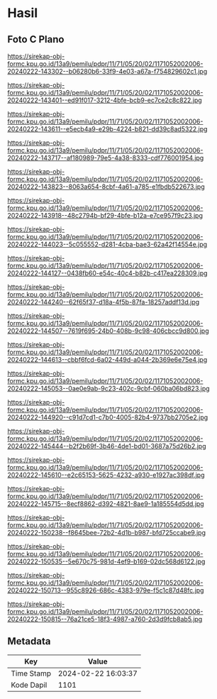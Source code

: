 # Hasil

## Foto C Plano

https://sirekap-obj-formc.kpu.go.id/13a9/pemilu/pdpr/11/71/05/20/02/1171052002006-20240222-143302--b06280b6-33f9-4e03-a67a-f754829602c1.jpg

https://sirekap-obj-formc.kpu.go.id/13a9/pemilu/pdpr/11/71/05/20/02/1171052002006-20240222-143401--ed91f017-3212-4bfe-bcb9-ec7ce2c8c822.jpg

https://sirekap-obj-formc.kpu.go.id/13a9/pemilu/pdpr/11/71/05/20/02/1171052002006-20240222-143611--e5ecb4a9-e29b-4224-b821-dd39c8ad5322.jpg

https://sirekap-obj-formc.kpu.go.id/13a9/pemilu/pdpr/11/71/05/20/02/1171052002006-20240222-143717--af180989-79e5-4a38-8333-cdf776001954.jpg

https://sirekap-obj-formc.kpu.go.id/13a9/pemilu/pdpr/11/71/05/20/02/1171052002006-20240222-143823--8063a654-8cbf-4a61-a785-e1fbdb522673.jpg

https://sirekap-obj-formc.kpu.go.id/13a9/pemilu/pdpr/11/71/05/20/02/1171052002006-20240222-143918--48c2794b-bf29-4bfe-b12a-e7ce957f9c23.jpg

https://sirekap-obj-formc.kpu.go.id/13a9/pemilu/pdpr/11/71/05/20/02/1171052002006-20240222-144023--5c055552-d281-4cba-bae3-62a42f14554e.jpg

https://sirekap-obj-formc.kpu.go.id/13a9/pemilu/pdpr/11/71/05/20/02/1171052002006-20240222-144127--0438fb60-e54c-40c4-b82b-c417ea228309.jpg

https://sirekap-obj-formc.kpu.go.id/13a9/pemilu/pdpr/11/71/05/20/02/1171052002006-20240222-144240--62f65f37-d18a-4f5b-87fa-18257addf13d.jpg

https://sirekap-obj-formc.kpu.go.id/13a9/pemilu/pdpr/11/71/05/20/02/1171052002006-20240222-144507--7619f695-24b0-408b-9c98-406cbcc9d800.jpg

https://sirekap-obj-formc.kpu.go.id/13a9/pemilu/pdpr/11/71/05/20/02/1171052002006-20240222-144613--cbbf6fcd-6a02-449d-a044-2b369e6e75e4.jpg

https://sirekap-obj-formc.kpu.go.id/13a9/pemilu/pdpr/11/71/05/20/02/1171052002006-20240222-145053--0ae0e9ab-9c23-402c-9cbf-060ba06bd823.jpg

https://sirekap-obj-formc.kpu.go.id/13a9/pemilu/pdpr/11/71/05/20/02/1171052002006-20240222-144920--c91d7cd1-c7b0-4005-82b4-9737bb2705e2.jpg

https://sirekap-obj-formc.kpu.go.id/13a9/pemilu/pdpr/11/71/05/20/02/1171052002006-20240222-145444--b2f2b69f-3b46-4de1-bd01-3687a75d26b2.jpg

https://sirekap-obj-formc.kpu.go.id/13a9/pemilu/pdpr/11/71/05/20/02/1171052002006-20240222-145610--e2c65153-5625-4232-a930-e1927ac398df.jpg

https://sirekap-obj-formc.kpu.go.id/13a9/pemilu/pdpr/11/71/05/20/02/1171052002006-20240222-145715--8ecf8862-d392-4821-8ae9-1a185554d5dd.jpg

https://sirekap-obj-formc.kpu.go.id/13a9/pemilu/pdpr/11/71/05/20/02/1171052002006-20240222-150238--f8645bee-72b2-4d1b-b987-bfd725ccabe9.jpg

https://sirekap-obj-formc.kpu.go.id/13a9/pemilu/pdpr/11/71/05/20/02/1171052002006-20240222-150535--5e670c75-981d-4ef9-b169-02dc568d6122.jpg

https://sirekap-obj-formc.kpu.go.id/13a9/pemilu/pdpr/11/71/05/20/02/1171052002006-20240222-150713--955c8926-686c-4383-979e-f5c1c87d48fc.jpg

https://sirekap-obj-formc.kpu.go.id/13a9/pemilu/pdpr/11/71/05/20/02/1171052002006-20240222-150815--76a21ce5-18f3-4987-a760-2d3d9fcb8ab5.jpg


## Metadata

| Key        | Value               |
| ---------- | ------------------- |
| Time Stamp | 2024-02-22 16:03:37 |
| Kode Dapil | 1101                |



